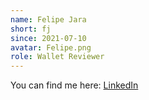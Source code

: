 ```yaml
---
name: Felipe Jara
short: fj
since: 2021-07-10
avatar: Felipe.png
role: Wallet Reviewer
---
```


You can find me here: [LinkedIn](https://www.linkedin.com/in/felipe-jara-verdugo/)
 